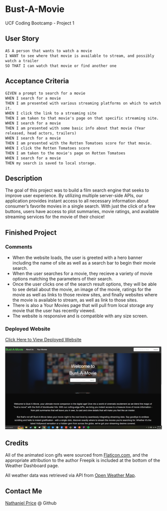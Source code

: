 # Bust-A-Movie
UCF Coding Bootcamp - Project 1

## User Story

```
AS A person that wants to watch a movie
I WANT to see where that movie is available to stream, and possibly watch a trailer
SO THAT I can watch that movie or find another one
```

## Acceptance Criteria

```
GIVEN a prompt to search for a movie
WHEN I search for a movie
THEN I am presented with various streaming platforms on which to watch it.
WHEN I click the link to a streaming site
THEN I am taken to that movie's page on that specific streaming site.
WHEN I search for a movie
THEN I am presented with some basic info about that movie (Year released, head actors, trailers)
WHEN I search for a movie
THEN I am presented with the Rotten Tomatoes score for that movie.
WHEN I click the Rotten Tomatoes score
THEN I am taken to the movie's page on Rotten Tomatoes
WHEN I search for a movie
THEN my search is saved to local storage.

```
## Description

The goal of this project was to build a film search engine that seeks to improve user experience. By utilizing multiple server-side APIs, our application provides instant access to all necessary information about consumer’s favorite movies in a single search. With just the click of a few buttons, users have access to plot summaries, movie ratings, and available streaming services for the movie of their choice!


## Finished Project

### Comments

* When the website loads, the user is greeted with a hero banner including the name of site as well as a search bar to begin their movie search.
* When the user searches for a movie, they recieve a variety of movie options matching the parameters of their search.
* Once the user clicks one of the search result options, they will be able to see detail about the movie, an image of the movie, ratings for the movie as well as links to those review sites, and finally websites where the movie is available to stream, as well as link to those sites.
* There is also a Your Movies page that will pull from local storage any movie that the user has recently viewed.
* The website is responsive and is compatible with any size screen.
### Deployed Website

[ Click Here to View Deployed Website](https://newprice247.github.io/Bust-A-Movie/)


![Bust-A-Movie Screenshot](assets/images/Capture.PNG)

## Credits

All of the animated icon gifs were sourced from [Flaticon.com](https://www.flaticon.com/free-animated-icons/weather), and the appropriate attribution to the author Freepik is included at the bottom of the Weather Dashboard page.

All weather data was retrieved via API from [Open Weather Map](https://openweathermap.org/forecast5).

## Contact Me

[Nathaniel Price](https://github.com/newprice247) @ Github

